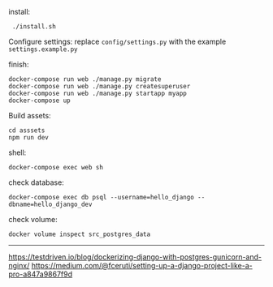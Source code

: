 

install:

     ./install.sh


Configure settings:
replace `config/settings.py` with the example `settings.example.py`

finish:

    docker-compose run web ./manage.py migrate
    docker-compose run web ./manage.py createsuperuser
    docker-compose run web ./manage.py startapp myapp
    docker-compose up

Build assets:

    cd asssets
    npm run dev

shell:

    docker-compose exec web sh

check database:

    docker-compose exec db psql --username=hello_django --dbname=hello_django_dev

check volume:

    docker volume inspect src_postgres_data


----------
https://testdriven.io/blog/dockerizing-django-with-postgres-gunicorn-and-nginx/
https://medium.com/@fceruti/setting-up-a-django-project-like-a-pro-a847a9867f9d
